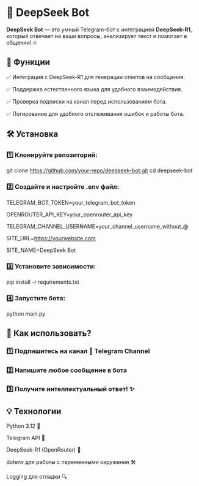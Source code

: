 # **🤖 DeepSeek Bot**

**DeepSeek Bot** — это умный Telegram-бот с интеграцией **DeepSeek-R1**, который отвечает на ваши вопросы, анализирует текст и помогает в общении! 🔥

## **🚀 Функции**

✅ Интеграция с DeepSeek-R1 для генерации ответов на сообщения.

✅ Поддержка естественного языка для удобного взаимодействия.

✅ Проверка подписки на канал перед использованием бота.

✅ Логирование для удобного отслеживания ошибок и работы бота.

## **🛠 Установка**

### 1️⃣ Клонируйте репозиторий:

git clone https://github.com/your-repo/deepseek-bot.git
cd deepseek-bot

### 2️⃣ Создайте и настройте .env файл:

TELEGRAM_BOT_TOKEN=your_telegram_bot_token

OPENROUTER_API_KEY=your_openrouter_api_key

TELEGRAM_CHANNEL_USERNAME=your_channel_username_without_@

SITE_URL=https://yourwebsite.com

SITE_NAME=DeepSeek Bot

### 3️⃣ Установите зависимости:

pip install -r requirements.txt

### 4️⃣ Запустите бота:

python main.py

## 🎨 Как использовать?

### 1️⃣ Подпишитесь на канал 📢 Telegram Channel
### 2️⃣ Напишите любое сообщение в бота
### 3️⃣ Получите интеллектуальный ответ! ✨

## **💡 Технологии**

Python 3.12 🐍

Telegram API 🤖

DeepSeek-R1 (OpenRouter) 🧠

dotenv для работы с переменными окружения 🛠

Logging для отладки 🔍
